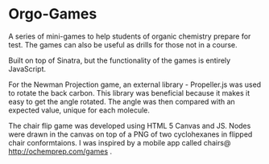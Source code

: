 # Orgo-Games
A series of mini-games to help students of organic chemistry prepare for test. 
The games can also be useful as drills for those not in a course.

Built on top of Sinatra, but the functionality of the games is entirely JavaScript. 

For the Newman Projection game, an external library - Propeller.js was used to rotate the back carbon. 
  This library was beneficial because it makes it easy to get the angle rotated. The angle was then compared with an expected   value, unique for each molecule.
  
The chair flip game was developed using HTML 5 Canvas and JS. Nodes were drawn in the canvas on top of a PNG of two cyclohexanes in flipped chair conformtaions. I was inspired by a mobile app called chairs@ http://ochemprep.com/games  .
